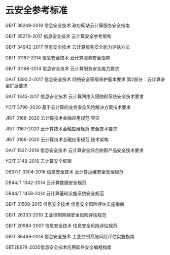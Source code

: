 # 云安全参考标准

GB/T 38249-2019		信息安全技术 政府网站云计算服务安全指南

GB/T 35279-2017		信息安全技术 云计算安全参考架构

GB/T 34942-2017		信息安全技术 云计算服务安全能力评估方法

GB/T 31167-2014		信息安全技术 云计算服务安全指南

GB/T 31168-2014		信息安全技术 云计算服务安全能力要求

GA/T 1390.2-2017 信息安全技术 网络安全等级保护基本要求 第2部分：云计算安全扩展要求

GA/T 1345-2017	信息安全技术 云计算网络入侵防御系统安全技术要求

YD/T 3796-2020	基于云计算的业务安全风险解决方案技术要求

JR/T 0168-2020	云计算技术金融应用规范 容灾

JR/T 0167-2020	云计算技术金融应用规范 安全技术要求

JR/T 0166-2020	云计算技术金融应用规范 技术架构

GA/T 1527-2018	信息安全技术 云计算安全综合防御产品安全技术要求

YD/T 3148-2016	云计算安全框架

DB37/T 3304-2018 信息安全技术 云计算运维安全管理规范

DB44/T 1342-2014 云计算数据安全规范

DB44/T 1458-2014 云计算基础设施系统安全规范

GB/T 31509-2015		信息安全技术 信息安全风险评估实施指南

GB/T 26333-2010		工业控制网络安全风险评估规范

GB/T 20984-2007		信息安全技术 信息安全风险评估规范

GB/T 36466-2018		信息安全技术 工业控制系统风险评估实施指南

GBT28674-2020信息安全技术应用软件安全编程指南  